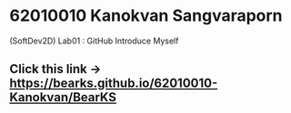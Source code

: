 # 62010010 Kanokvan Sangvaraporn
(SoftDev2D) Lab01 : GitHub
Introduce Myself
## Click this link -> https://bearks.github.io/62010010-Kanokvan/BearKS
